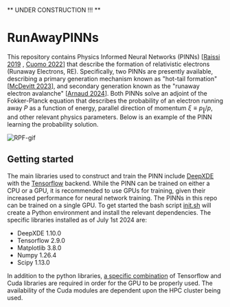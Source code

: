 ** UNDER CONSTRUCTION !!! **

# RunAwayPINNs
This repository contains Physics Informed Neural Networks (PINNs) [[Raissi 2019](https://doi.org/10.1016/j.jcp.2018.10.045) , [Cuomo 2022](https://doi.org/10.1007/s10915-022-01939-z)] that describe the formation of relativistic electrons (Runaway Electrons, RE). Specifically, two PINNs are presently available, describing a primary generation mechanism known as "hot-tail formation" [[McDevitt 2023](https://doi.org/10.1063/5.0164712)], and secondary generation known as the "runaway electron avalanche" [[Arnaud 2024]([https://doi.org/10.1017/S0022377824000679)]. Both PINNs solve an adjoint of the Fokker-Planck equation that describes the probability of an electron running away $P$ as a function of energy, parallel direction of momentum $\xi \equiv p_\Vert/p$, and  other relevant physics parameters. Below is an example of the PINN learning the probability solution. 

![RPF-gif](RPF-animation.gif)

## Getting started
The main libraries used to construct and train the PINN include [DeepXDE](https://deepxde.readthedocs.io/en/latest/) with the [Tensorflow](https://www.tensorflow.org) backend. While the PINN can be trained on either a CPU or a GPU, it is recommended to use GPUs for training, given their increased performance for neural network training. The PINNs in this repo can be trained on a single GPU. To get started the bash script [init.sh](init.sh) will create a Python environment and install the relevant dependencies. The specific libraries installed as of July 1st 2024 are:

- DeepXDE 1.10.0
- Tensorflow 2.9.0
- Matplotlib 3.8.0
- Numpy 1.26.4
- Scipy 1.13.0

In addition to the python libraries, [a specific combination](https://www.tensorflow.org/install/source#gpu) of Tensorflow and Cuda libraries are required in order for the GPU to be properly used. The availability of the Cuda modules are dependent upon the HPC cluster being used.
